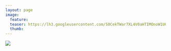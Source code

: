 ```yaml
---
layout: page
image:
  feature:
  teaser: https://lh3.googleusercontent.com/S0CekTWar7XL4V0aHTIMOnoW1U6WXbSdNIL-O4rDG3o=w139-h184-no
  thumb:
---
```


![](https://lh3.googleusercontent.com/773u1vY7FlRgFJ8Br8QmxRmCvwQKC8D7NW0JIavxgMo=w800)
